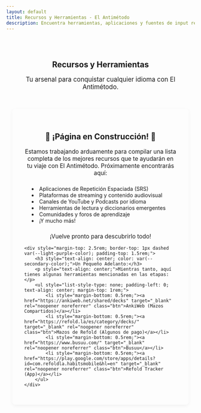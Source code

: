 ```yaml
---
layout: default
title: Recursos y Herramientas - El Antimétodo
description: Encuentra herramientas, aplicaciones y fuentes de input recomendadas para potenciar tu aprendizaje de idiomas con El Antimétodo. (En construcción)
---
```


<main style="max-width: 800px; margin: 0 auto; padding: 0 1rem;">

  <section style="text-align: center; padding: 2rem 1rem;">
    <h1>Recursos y Herramientas</h1>
    <p class="subtitle" style="font-size: 1.2em; color: var(--secondary-color);">Tu arsenal para conquistar cualquier idioma con El Antimétodo.</p>
  </section>

  <section style="margin-bottom: 3rem; padding: 2rem; background-color: var(--card-background); border-radius: 8px; box-shadow: 0 3px 10px rgba(0,0,0,0.05);">
    <h2 style="text-align: center; color: var(--primary-color); border-bottom: none;">🚧 ¡Página en Construcción! 🚧</h2>
    <p style="text-align: center; font-size: 1.1em; margin-top: 1rem;">
      Estamos trabajando arduamente para compilar una lista completa de los mejores recursos que te ayudarán en tu viaje con El Antimétodo. 
      Próximamente encontrarás aquí:
    </p>
    <ul style="list-style-position: inside; padding-left: 20px; text-align: left; max-width: 500px; margin: 1.5rem auto;">
        <li>Aplicaciones de Repetición Espaciada (SRS)</li>
        <li>Plataformas de streaming y contenido audiovisual</li>
        <li>Canales de YouTube y Podcasts por idioma</li>
        <li>Herramientas de lectura y diccionarios emergentes</li>
        <li>Comunidades y foros de aprendizaje</li>
        <li>¡Y mucho más!</li>
    </ul>
    <p style="text-align: center; font-size: 1.1em;">¡Vuelve pronto para descubrirlo todo!</p>

    <div style="margin-top: 2.5rem; border-top: 1px dashed var(--light-purple-color); padding-top: 1.5rem;">
        <h3 style="text-align: center; color: var(--secondary-color);">Un Pequeño Adelanto:</h3>
        <p style="text-align: center;">Mientras tanto, aquí tienes algunas herramientas mencionadas en las etapas:</p>
        <ul style="list-style-type: none; padding-left: 0; text-align: center; margin-top: 1rem;">
            <li style="margin-bottom: 0.5rem;"><a href="https://ankiweb.net/shared/decks" target="_blank" rel="noopener noreferrer" class="btn">AnkiWeb (Mazos Compartidos)</a></li>
            <li style="margin-bottom: 0.5rem;"><a href="https://refold.la/es/category/decks/" target="_blank" rel="noopener noreferrer" class="btn">Mazos de Refold (Algunos de pago)</a></li>
            <li style="margin-bottom: 0.5rem;"><a href="https://www.busuu.com/" target="_blank" rel="noopener noreferrer" class="btn">Busuu</a></li>
            <li style="margin-bottom: 0.5rem;"><a href="https://play.google.com/store/apps/details?id=com.refoldla.habitsmobile&hl=en" target="_blank" rel="noopener noreferrer" class="btn">Refold Tracker (App)</a></li>
        </ul>
    </div>
  </section>

</main>
